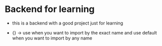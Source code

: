 # Backend for learning

- this is a backend with a good project just for learning 

- {} -> use when you want to import by the exact name and use default when you want to import by any name 